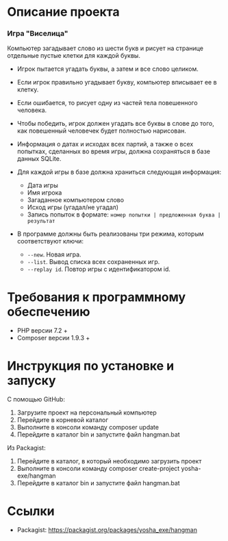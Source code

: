 # Описание проекта
### Игра "Виселица"

Компьютер загадывает слово из шести букв и рисует на странице отдельные пустые клетки для каждой буквы. 

* Игрок пытается угадать буквы, а затем и все слово целиком. 
* Если игрок правильно угадывает букву, компьютер вписывает ее в клетку.
* Если ошибается, то рисует одну из частей тела повешенного человека. 
* Чтобы победить, игрок должен угадать все буквы в слове до того, как повешенный человечек будет полностью нарисован.

* Информация о датах и исходах всех партий, а также о всех попытках, сделанных во время игры, должна сохраняться в базе данных SQLite.
* Для каждой игры в базе должна храниться следующая информация:
    * Дата игры
    * Имя игрока
    * Загаданное компьютером слово
    * Исход игры (угадал/не угадал)
    * Запись попыток в формате: 
      `номер попытки | предложенная буква | результат`
* В программе должны быть реализованы три режима, которым соответствуют ключи:
    * `--new`. Новая игра.
    * `--list`. Вывод списка всех сохраненных игр.
    * `--replay id`. Повтор игры с идентификатором id.

# Требования к программному обеспечению

* PHP версии 7.2 +
* Composer версии 1.9.3 +

# Инструкция по установке и запуску

С помощью GitHub:
1. Загрузите проект на персональный компьютер
2. Перейдите в корневой каталог
3. Выполните в консоли команду composer update
4. Перейдите в каталог bin и запустите файл hangman.bat

Из Packagist:
1. Перейдите в каталог, в который необходимо загрузить проект
2. Выполните в консоли команду composer create-project yosha-exe/hangman
3. Перейдите в каталог bin и запустите файл hangman.bat

# Ссылки

* Packagist: https://packagist.org/packages/yosha_exe/hangman
